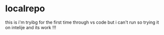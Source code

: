 # localrepo
this is i'm tryibg for the first time through vs code but i can't run so trying it on intelije and its work !!!
